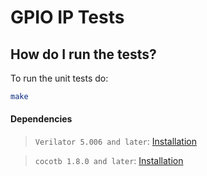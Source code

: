 # GPIO IP Tests

## How do I run the tests?

To run the unit tests do:

```bash
make
```

#### Dependencies
> `Verilator 5.006 and later`: [Installation](https://veripool.org/guide/latest/install.html)

> `cocotb 1.8.0 and later`: [Installation](https://docs.cocotb.org/en/stable/install.html)
